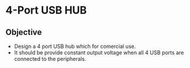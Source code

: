 # 4-Port USB HUB

## Objective
* Design a 4 port USB hub which for comercial use.
* It should be provide constant output voltage when all 4 USB ports are connected to the peripherals. 
